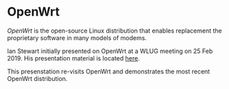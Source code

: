 # OpenWrt

*OpenWrt* is the open-source Linux distribution that enables replacement the proprietary software in many models of modems.

Ian Stewart initially presented on OpenWrt at a WLUG meeting on 25 Feb 2019. 
His presentation material is located [here](https://github.com/WLUG/meetings/tree/master/2019/2019-02-25).

This presenstation re-visits OpenWrt and demonstrates the most recent OpenWrt distribution.
